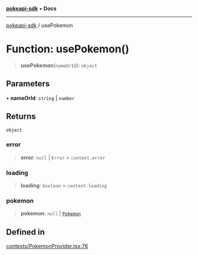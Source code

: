 [**pokeapi-sdk**](../README.md) • **Docs**

***

[pokeapi-sdk](../README.md) / usePokemon

# Function: usePokemon()

> **usePokemon**(`nameOrId`): `object`

## Parameters

• **nameOrId**: `string` \| `number`

## Returns

`object`

### error

> **error**: `null` \| `Error` = `context.error`

### loading

> **loading**: `boolean` = `context.loading`

### pokemon

> **pokemon**: `null` \| [`Pokemon`](../type-aliases/Pokemon.md)

## Defined in

[contexts/PokemonProvider.tsx:76](https://github.com/mdebauge/pokeapi-sdk/blob/1309870e78f69a42937f2eee58af7656e2900489/src/contexts/PokemonProvider.tsx#L76)
